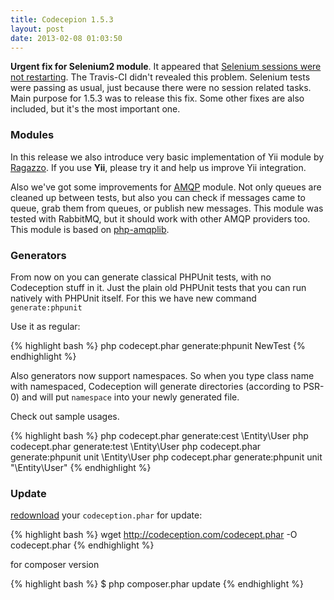 ```yaml
---
title: Codecepion 1.5.3
layout: post
date: 2013-02-08 01:03:50
---
```


**Urgent fix for Selenium2 module**. It appeared that [Selenium sessions were not restarting](https://github.com/Codeception/Codeception/issues/112). The Travis-CI didn't revealed this problem. Selenium tests were passing as usual, just because there were no session related tasks. Main purpose for 1.5.3 was to release this fix. Some other fixes are also included, but it's the most important one. 

### Modules

In this release we also introduce very basic implementation of Yii module by [Ragazzo](https://github.com/Ragazzo). If you use **Yii**, please try it and help us improve Yii integration. 

Also we've got some improvements for [AMQP](/docs/modules/AMQP) module. Not only queues are cleaned up between tests, but also you can check if messages came to queue, grab them from queues, or publish new messages. This module was tested with RabbitMQ, but it should work with other AMQP providers too. This module is based on [php-amqplib](https://github.com/videlalvaro/php-amqplib).

### Generators

From now on you can generate classical PHPUnit tests, with no Codeception stuff in it. Just the plain old PHPUnit tests that you can run natively with PHPUnit itself.
For this we have new command `generate:phpunit`

Use it as regular:

{% highlight bash %}
php codecept.phar generate:phpunit NewTest
{% endhighlight %}

Also generators now support namespaces. So when you type class name with namespaced, Codeception will generate directories (according to PSR-0) and will put `namespace` into your newly generated file. 

Check out sample usages.

{% highlight bash %}
php codecept.phar generate:cest \\Entity\\User
php codecept.phar generate:test \\Entity\\User
php codecept.phar generate:phpunit unit \Entity\\User
php codecept.phar generate:phpunit unit "\Entity\User"
{% endhighlight %}

### Update

 [redownload](http://codeception.com/thanks.html) your `codeception.phar` for update:

{% highlight bash %}
wget http://codeception.com/codecept.phar -O codecept.phar
{% endhighlight %}

for composer version

{% highlight bash %}
$ php composer.phar update
{% endhighlight %}
